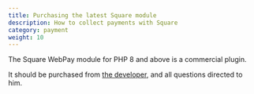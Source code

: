 ```yaml
---
title: Purchasing the latest Square module 
description: How to collect payments with Square 
category: payment
weight: 10
---
```


The Square WebPay module for PHP 8 and above is a commercial plugin. 

It should be purchased from [the developer](https://mxworks.cc/?product=square-plugin-with-applepay-and-google-pay-for-php-8-x-with-zen-cart), and all questions directed to him. 
